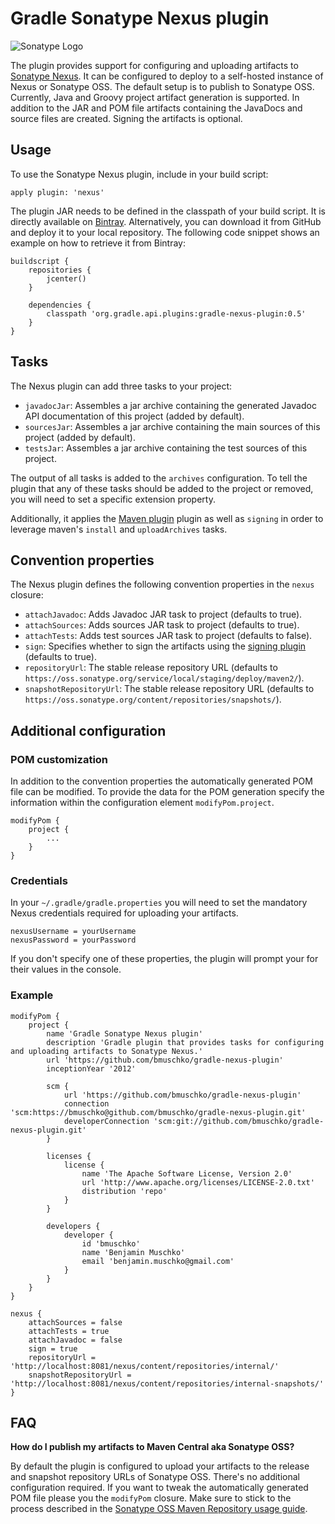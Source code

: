 # Gradle Sonatype Nexus plugin

![Sonatype Logo](http://media.marketwire.com/attachments/200910/580330_sonatype.gif)

The plugin provides support for configuring and uploading artifacts to [Sonatype Nexus](http://www.sonatype.org/nexus/). It can
be configured to deploy to a self-hosted instance of Nexus or Sonatype OSS. The default setup is to publish
to Sonatype OSS. Currently, Java and Groovy project artifact generation is supported. In addition to the JAR and POM file
 artifacts containing the JavaDocs and source files are created. Signing the artifacts is optional.

## Usage

To use the Sonatype Nexus plugin, include in your build script:

    apply plugin: 'nexus'

The plugin JAR needs to be defined in the classpath of your build script. It is directly available on
[Bintray](https://bintray.com/bmuschko/gradle-plugins/gradle-nexus-plugin).
Alternatively, you can download it from GitHub and deploy it to your local repository. The following code snippet shows an
example on how to retrieve it from Bintray:

    buildscript {
        repositories {
            jcenter()
        }

        dependencies {
            classpath 'org.gradle.api.plugins:gradle-nexus-plugin:0.5'
        }
    }

## Tasks

The Nexus plugin can add three tasks to your project:
* `javadocJar`: Assembles a jar archive containing the generated Javadoc API documentation of this project (added by default).
* `sourcesJar`: Assembles a jar archive containing the main sources of this project (added by default).
* `testsJar`: Assembles a jar archive containing the test sources of this project.

The output of all tasks is added to the `archives` configuration. To tell the plugin that any of these tasks should be
added to the project or removed, you will need to set a specific extension property.

Additionally, it applies the [Maven plugin](http://gradle.org/docs/current/userguide/maven_plugin.html) plugin as well
as `signing` in order to leverage maven's `install` and `uploadArchives` tasks.

## Convention properties

The Nexus plugin defines the following convention properties in the `nexus` closure:

* `attachJavadoc`: Adds Javadoc JAR task to project (defaults to true).
* `attachSources`: Adds sources JAR task to project (defaults to true).
* `attachTests`: Adds test sources JAR task to project (defaults to false).
* `sign`: Specifies whether to sign the artifacts using the [signing plugin](http://gradle.org/docs/current/userguide/signing_plugin.html) (defaults to true).
* `repositoryUrl`: The stable release repository URL (defaults to `https://oss.sonatype.org/service/local/staging/deploy/maven2/`).
* `snapshotRepositoryUrl`: The stable release repository URL (defaults to `https://oss.sonatype.org/content/repositories/snapshots/`).

## Additional configuration

### POM customization

In addition to the convention properties the automatically generated POM file can be modified. To provide the data for
the POM generation specify the information within the configuration element `modifyPom.project`.

    modifyPom {
        project {
            ...
        }
    }

### Credentials

In your `~/.gradle/gradle.properties` you will need to set the mandatory Nexus credentials required for uploading your artifacts.

    nexusUsername = yourUsername
    nexusPassword = yourPassword

If you don't specify one of these properties, the plugin will prompt your for their values in the console.

### Example

    modifyPom {
        project {
            name 'Gradle Sonatype Nexus plugin'
            description 'Gradle plugin that provides tasks for configuring and uploading artifacts to Sonatype Nexus.'
            url 'https://github.com/bmuschko/gradle-nexus-plugin'
            inceptionYear '2012'

            scm {
                url 'https://github.com/bmuschko/gradle-nexus-plugin'
                connection 'scm:https://bmuschko@github.com/bmuschko/gradle-nexus-plugin.git'
                developerConnection 'scm:git://github.com/bmuschko/gradle-nexus-plugin.git'
            }

            licenses {
                license {
                    name 'The Apache Software License, Version 2.0'
                    url 'http://www.apache.org/licenses/LICENSE-2.0.txt'
                    distribution 'repo'
                }
            }

            developers {
                developer {
                    id 'bmuschko'
                    name 'Benjamin Muschko'
                    email 'benjamin.muschko@gmail.com'
                }
            }
        }
    }

    nexus {
        attachSources = false
        attachTests = true
        attachJavadoc = false
        sign = true
        repositoryUrl = 'http://localhost:8081/nexus/content/repositories/internal/'
        snapshotRepositoryUrl = 'http://localhost:8081/nexus/content/repositories/internal-snapshots/'
    }

## FAQ

**How do I publish my artifacts to Maven Central aka Sonatype OSS?**

By default the plugin is configured to upload your artifacts to the release and snapshot repository URLs of Sonatype OSS.
There's no additional configuration required. If you want to tweak the automatically generated POM file please you the
`modifyPom` closure. Make sure to stick to the process described in the [Sonatype OSS Maven Repository usage guide](https://docs.sonatype.org/display/Repository/Sonatype+OSS+Maven+Repository+Usage+Guide).